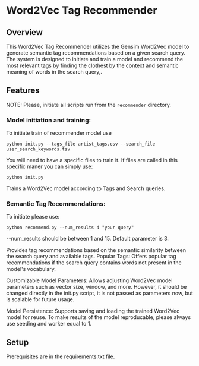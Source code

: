 # Word2Vec Tag Recommender

## Overview

This Word2Vec Tag Recommender utilizes the Gensim Word2Vec model to generate semantic tag recommendations based on a given search query. The system is designed to initiate and train a model and recommend the most relevant tags by finding the clothest by the context and semantic meaning of words in the search query,.

## Features
NOTE: Please, initiate all scripts run from the `recommender` directory.
### Model initiation and training:
To initiate train of recommender model use 
```
python init.py --tags_file artist_tags.csv --search_file user_search_keywords.tsv
```
You will need to have a specific files to train it.
If files are called in this specific maner you can simply use:
```
python init.py
```

Trains a Word2Vec model according to Tags and Search queries.

### Semantic Tag Recommendations: 
To initiate please use:
```
python recommend.py --num_results 4 "your query"
```
--num_results should be between 1 and 15. Default parameter is 3.

Provides tag recommendations based on the semantic similarity between the search query and available tags.
Popular Tags: 
Offers popular tag recommendations if the search query contains words not present in the model's vocabulary.

Customizable Model Parameters: 
Allows adjusting Word2Vec model parameters such as vector size, window, and more. However, it should be changed directly in the init.py script, it is not passed as parameters now, but is scalable for future usage. 

Model Persistence: 
Supports saving and loading the trained Word2Vec model for reuse.
To make results of the model reproducable, please always use seeding and worker equal to 1.

## Setup

Prerequisites are in the requirements.txt file.